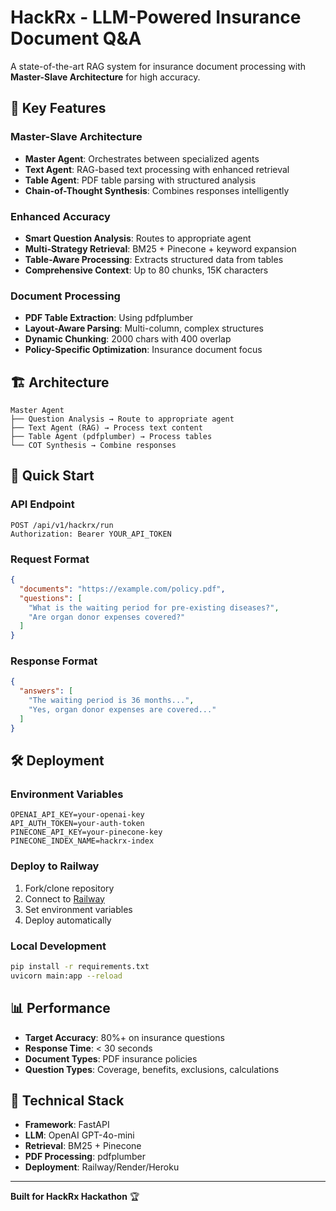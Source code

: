 # HackRx - LLM-Powered Insurance Document Q&A

A state-of-the-art RAG system for insurance document processing with **Master-Slave Architecture** for high accuracy.

## 🚀 **Key Features**

### **Master-Slave Architecture**
- **Master Agent**: Orchestrates between specialized agents
- **Text Agent**: RAG-based text processing with enhanced retrieval
- **Table Agent**: PDF table parsing with structured analysis
- **Chain-of-Thought Synthesis**: Combines responses intelligently

### **Enhanced Accuracy**
- **Smart Question Analysis**: Routes to appropriate agent
- **Multi-Strategy Retrieval**: BM25 + Pinecone + keyword expansion
- **Table-Aware Processing**: Extracts structured data from tables
- **Comprehensive Context**: Up to 80 chunks, 15K characters

### **Document Processing**
- **PDF Table Extraction**: Using pdfplumber
- **Layout-Aware Parsing**: Multi-column, complex structures
- **Dynamic Chunking**: 2000 chars with 400 overlap
- **Policy-Specific Optimization**: Insurance document focus

## 🏗️ **Architecture**

```
Master Agent
├── Question Analysis → Route to appropriate agent
├── Text Agent (RAG) → Process text content
├── Table Agent (pdfplumber) → Process tables
└── COT Synthesis → Combine responses
```

## 🚀 **Quick Start**

### **API Endpoint**
```
POST /api/v1/hackrx/run
Authorization: Bearer YOUR_API_TOKEN
```

### **Request Format**
```json
{
  "documents": "https://example.com/policy.pdf",
  "questions": [
    "What is the waiting period for pre-existing diseases?",
    "Are organ donor expenses covered?"
  ]
}
```

### **Response Format**
```json
{
  "answers": [
    "The waiting period is 36 months...",
    "Yes, organ donor expenses are covered..."
  ]
}
```

## 🛠️ **Deployment**

### **Environment Variables**
```env
OPENAI_API_KEY=your-openai-key
API_AUTH_TOKEN=your-auth-token
PINECONE_API_KEY=your-pinecone-key
PINECONE_INDEX_NAME=hackrx-index
```

### **Deploy to Railway**
1. Fork/clone repository
2. Connect to [Railway](https://railway.app)
3. Set environment variables
4. Deploy automatically

### **Local Development**
```bash
pip install -r requirements.txt
uvicorn main:app --reload
```

## 📊 **Performance**

- **Target Accuracy**: 80%+ on insurance questions
- **Response Time**: < 30 seconds
- **Document Types**: PDF insurance policies
- **Question Types**: Coverage, benefits, exclusions, calculations

## 🔧 **Technical Stack**

- **Framework**: FastAPI
- **LLM**: OpenAI GPT-4o-mini
- **Retrieval**: BM25 + Pinecone
- **PDF Processing**: pdfplumber
- **Deployment**: Railway/Render/Heroku

---

**Built for HackRx Hackathon** 🏆

